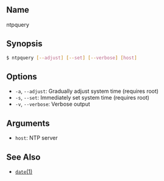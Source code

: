 ## Name

ntpquery

## Synopsis

```sh
$ ntpquery [--adjust] [--set] [--verbose] [host]
```

## Options

* `-a`, `--adjust`: Gradually adjust system time (requires root)
* `-s`, `--set`: Immediately set system time (requires root)
* `-v`, `--verbose`: Verbose output

## Arguments

* `host`: NTP server

## See Also
* [`date`(1)](help://man/1/date)
